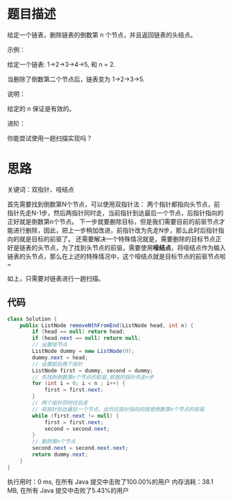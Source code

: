 # 题目描述
给定一个链表，删除链表的倒数第 n 个节点，并且返回链表的头结点。

示例：

给定一个链表: 1->2->3->4->5, 和 n = 2.

当删除了倒数第二个节点后，链表变为 1->2->3->5.

说明：

给定的 n 保证是有效的。

进阶：

你能尝试使用一趟扫描实现吗？

# 思路
关键词：双指针、哑结点

首先需要找到倒数第N个节点，可以使用双指针法：
两个指针都指向头节点，前指针先走N-1步，然后两指针同时走，当前指针到达最后一个节点，后指针指向的正好就是倒数第n个节点。
下一步就要删除目标，但是我们需要目前的前驱节点才能进行删除，因此，把上一步稍加改进，前指针改为先走N步，那么此时后指针指向的就是目标的前驱了。
还需要解决一个特殊情况就是，需要删除的目标节点正好是链表的头节点，为了找到头节点的前驱，需要使用**哑结点**，将哑结点作为输入链表的头节点，那么在上述的特殊情况中，这个哑结点就是目标节点的前驱节点啦~

如上，只需要对链表进行一趟扫描。

## 代码

```java
class Solution {
    public ListNode removeNthFromEnd(ListNode head, int n) {
    	if (head == null) return head;
    	if (head.next == null) return null;
    	// 设置哑节点
    	ListNode dummy = new ListNode(0);
    	dummy.next = head;
    	// 设置前后两个指针
    	ListNode first = dummy, second = dummy;
    	// 先找到倒数第n个节点的前驱,前面的指针先走n步
    	for (int i = 0; i < n ; i++) {
    		first = first.next;
    	}
    	// 两个指针同时往后走
    	// 前指针到达最后一个节点，此时后指针指向的就是倒数第n个节点的前驱
    	while (first.next != null) {
    		first = first.next;
    		second = second.next;
    	}
    	// 删除第n个节点
    	second.next = second.next.next;
    	return dummy.next;
    }
}
```
执行用时：0 ms, 在所有 Java 提交中击败了100.00%的用户
内存消耗：38.1 MB, 在所有 Java 提交中击败了5.43%的用户